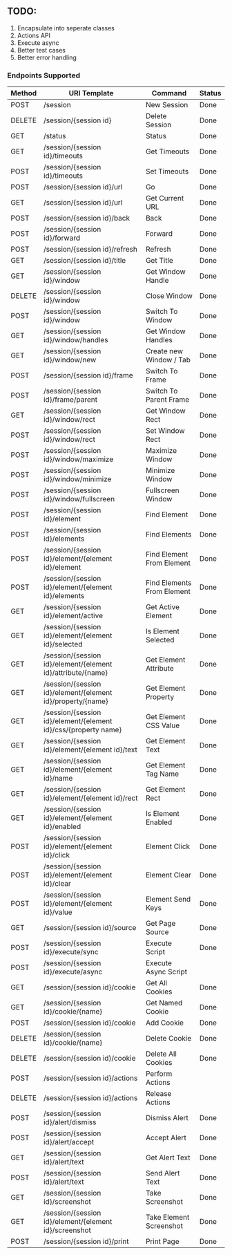 ## TODO:
1. Encapsulate into seperate classes
1. Actions API
1. Execute async
2. Better test cases
4. Better error handling

### Endpoints Supported

| Method  | URI Template                                                    | Command                    | Status  |
|---------|-----------------------------------------------------------------|----------------------------|---------|
| POST    | /session                                                        | New Session                | Done    |
| DELETE  | /session/{session id}                                           | Delete Session             | Done    |
| GET     | /status                                                         | Status                     | Done    |
| GET     | /session/{session id}/timeouts                                  | Get Timeouts               | Done    |
| POST    | /session/{session id}/timeouts                                  | Set Timeouts               | Done    |
| POST    | /session/{session id}/url                                       | Go                         | Done    |
| GET     | /session/{session id}/url                                       | Get Current URL            | Done    |
| POST    | /session/{session id}/back                                      | Back                       | Done    |
| POST    | /session/{session id}/forward                                   | Forward                    | Done    |
| POST    | /session/{session id}/refresh                                   | Refresh                    | Done    |
| GET     | /session/{session id}/title                                     | Get Title                  | Done    |
| GET     | /session/{session id}/window                                    | Get Window Handle          | Done    |
| DELETE  | /session/{session id}/window                                    | Close Window               | Done    |
| POST    | /session/{session id}/window                                    | Switch To Window           | Done    |
| GET     | /session/{session id}/window/handles                            | Get Window Handles         | Done    |
| GET     | /session/{session id}/window/new                                | Create new Window / Tab    | Done    |
| POST    | /session/{session id}/frame                                     | Switch To Frame            | Done    |
| POST    | /session/{session id}/frame/parent                              | Switch To Parent Frame     | Done    |
| GET     | /session/{session id}/window/rect                               | Get Window Rect            | Done    |
| POST    | /session/{session id}/window/rect                               | Set Window Rect            | Done    |
| POST    | /session/{session id}/window/maximize                           | Maximize Window            | Done    |
| POST    | /session/{session id}/window/minimize                           | Minimize Window            | Done    |
| POST    | /session/{session id}/window/fullscreen                         | Fullscreen Window          | Done    |
| POST    | /session/{session id}/element                                   | Find Element               | Done    |
| POST    | /session/{session id}/elements                                  | Find Elements              | Done    |
| POST    | /session/{session id}/element/{element id}/element              | Find Element From Element  | Done    |
| POST    | /session/{session id}/element/{element id}/elements             | Find Elements From Element | Done    |
| GET     | /session/{session id}/element/active                            | Get Active Element         | Done    |
| GET     | /session/{session id}/element/{element id}/selected             | Is Element Selected        | Done    |
| GET     | /session/{session id}/element/{element id}/attribute/{name}     | Get Element Attribute      | Done    |
| GET     | /session/{session id}/element/{element id}/property/{name}      | Get Element Property       | Done    |
| GET     | /session/{session id}/element/{element id}/css/{property name}  | Get Element CSS Value      | Done    |
| GET     | /session/{session id}/element/{element id}/text                 | Get Element Text           | Done    |
| GET     | /session/{session id}/element/{element id}/name                 | Get Element Tag Name       | Done    |
| GET     | /session/{session id}/element/{element id}/rect                 | Get Element Rect           | Done    |
| GET     | /session/{session id}/element/{element id}/enabled              | Is Element Enabled         | Done    |
| POST    | /session/{session id}/element/{element id}/click                | Element Click              | Done    |
| POST    | /session/{session id}/element/{element id}/clear                | Element Clear              | Done    |
| POST    | /session/{session id}/element/{element id}/value                | Element Send Keys          | Done    |
| GET     | /session/{session id}/source                                    | Get Page Source            | Done    |
| POST    | /session/{session id}/execute/sync                              | Execute Script             | Done    |
| POST    | /session/{session id}/execute/async                             | Execute Async Script       |         |
| GET     | /session/{session id}/cookie                                    | Get All Cookies            | Done    |
| GET     | /session/{session id}/cookie/{name}                             | Get Named Cookie           | Done    |
| POST    | /session/{session id}/cookie                                    | Add Cookie                 | Done    |
| DELETE  | /session/{session id}/cookie/{name}                             | Delete Cookie              | Done    |
| DELETE  | /session/{session id)/cookie                                    | Delete All Cookies         | Done    |
| POST    | /session/{session id}/actions                                   | Perform Actions            |         |
| DELETE  | /session/{session id}/actions                                   | Release Actions            |         |
| POST    | /session/{session id}/alert/dismiss                             | Dismiss Alert              | Done    |
| POST    | /session/{session id}/alert/accept                              | Accept Alert               | Done    |
| GET     | /session/{session id}/alert/text                                | Get Alert Text             | Done    |
| POST    | /session/{session id}/alert/text                                | Send Alert Text            | Done    |
| GET     | /session/{session id}/screenshot                                | Take Screenshot            | Done    |
| GET     | /session/{session id}/element/{element id}/screenshot           | Take Element Screenshot    | Done    |
| POST    | /session/{session id}/print                                     | Print Page                 | Done    |
